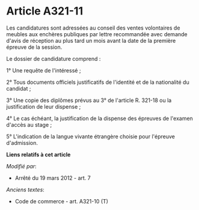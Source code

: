 # Article A321-11

Les candidatures sont adressées au conseil des ventes volontaires de meubles aux enchères publiques par lettre recommandée
avec demande d'avis de réception au plus tard un mois avant la date de la première épreuve de la session. 

Le dossier de candidature comprend : 

1° Une requête de l'intéressé ; 

2° Tous documents officiels justificatifs de l'identité et de la nationalité du candidat ; 

3° Une copie des diplômes prévus au 3° de l'article R. 321-18 ou la justification de leur dispense ; 

4° Le cas échéant, la justification de la dispense des épreuves de l'examen d'accès au stage ; 

5° L'indication de la langue vivante étrangère choisie pour l'épreuve d'admission.

**Liens relatifs à cet article**

_Modifié par_:

  - Arrêté du 19 mars 2012 - art. 7

_Anciens textes_:

  - Code de commerce - art. A321-10 (T)
